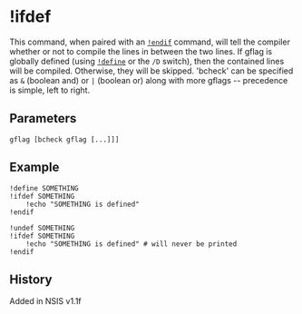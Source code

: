# !ifdef

This command, when paired with an [`!endif`][1] command, will tell the compiler whether or not to compile the lines in between the two lines. If gflag is globally defined (using [`!define`][2] or the `/D` switch), then the contained lines will be compiled. Otherwise, they will be skipped. 'bcheck' can be specified as `&` (boolean and) or `|` (boolean or) along with more gflags -- precedence is simple, left to right.

## Parameters

    gflag [bcheck gflag [...]]]

## Example

    !define SOMETHING
    !ifdef SOMETHING
        !echo "SOMETHING is defined"
    !endif

    !undef SOMETHING
    !ifdef SOMETHING
        !echo "SOMETHING is defined" # will never be printed
    !endif

## History

Added in NSIS v1.1f

[1]: !endif.md
[2]: !define.md
